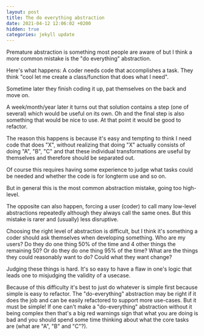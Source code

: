 ```yaml
---
layout: post
title: The do everything abstraction
date: 2021-04-12 12:06:02 +0200
hidden: true
categories: jekyll update
---
```



Premature abstraction is something most people are aware of but I think a more common mistake is the "do everything" abstraction.

Here's what happens:
A coder needs code that accomplishes a task. They think "cool let me create a class/function that does what I need".

Sometime later they finish coding it up, pat themselves on the back and move on.

A week/month/year later it turns out that solution contains a step (one of several) which would be useful on its own. Oh and the final step is also something that would be nice to use. At that point it would be good to refactor.

The reason this happens is because it's easy and tempting to think I need code that does "X", without realizing that doing "X" actually consists of doing "A", "B", "C" and that these individual transformations are useful by themselves and therefore should be separated out.

Of course this requires having some experience to judge what tasks could be needed and whether the code is for longterm use and so on.

But in general this is the most common abstraction mistake, going too high-level.

The opposite can also happen, forcing a user (coder) to call many low-level abstractions repeatedly although they always call the same ones. But this mistake is rarer and (usually) less disruptive.

Choosing the right level of abstraction is difficult, but I think it's something a coder should ask themselves when developing something. Who are my users? Do they do one thing 50% of the time and 4 other things the remaining 50? Or do they do one thing 95% of the time? What are the things they could reasonably want to do? Could what they want change?

Judging these things is hard. It's so easy to have a flaw in one's logic that leads one to misjudging the validity of a usecase.

Because of this difficulty it's best to just do whatever is simple first because simple is easy to refactor. The "do-everything" abstraction may be right if it does the job and can be easily refactored to support more use-cases. But it must be simple! If one can't make a "do-everything" abstraction without it being complex then that's a big red warnings sign that what you are doing is bad and you should spend some time thinking about what the core tasks are (what are "A", "B" and "C"?).
